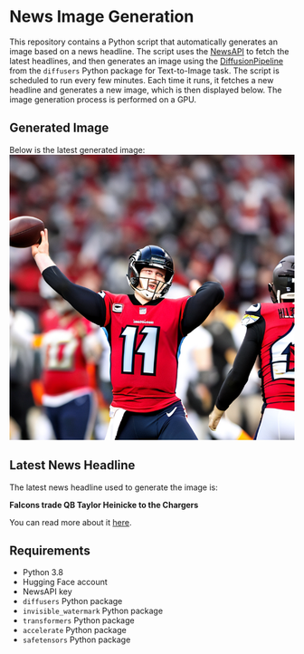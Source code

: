 # News Image Generation
This repository contains a Python script that automatically generates an image based on a news headline. The script uses the [NewsAPI](https://newsapi.org/) to fetch the latest headlines, and then generates an image using the [DiffusionPipeline](https://github.com/huggingface/diffusers) from the `diffusers` Python package for Text-to-Image task.
The script is scheduled to run every few minutes. Each time it runs, it fetches a new headline and generates a new image, which is then displayed below. The image generation process is performed on a GPU.

## Generated Image
Below is the latest generated image:
![Generated Image](image.png)

## Latest News Headline
The latest news headline used to generate the image is:

**Falcons trade QB Taylor Heinicke to the Chargers**

You can read more about it [here](https://news.google.com/rss/articles/CBMirwFBVV95cUxNeWpzVmVrSUlIM1licHRLQnh0MEZHb05MV29KUzI5d3h6eW9tZUN3dGlBaHQzcWxzYnBfcXJ4R0ZvWEVhN25feUN5Vk9xOUFUWWZFazl5Zk55blVfZzNQOGZBZ25CenhqakgtZmhGdERBYkJwdFE1ZXVCbGlhTGZjRmpDNnBpaG1UWHI0VktXVW96WTFYLUhEWEQzZzBjaXF3MzA4Wl9vc19nc1FEel9R?oc=5).

## Requirements
- Python 3.8
- Hugging Face account
- NewsAPI key
- `diffusers` Python package
- `invisible_watermark` Python package
- `transformers` Python package
- `accelerate` Python package
- `safetensors` Python package
